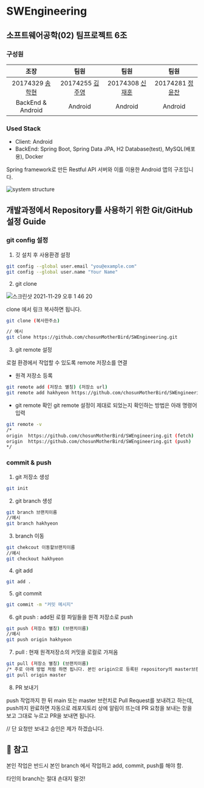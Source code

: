 # SWEngineering

## 소프트웨어공학(02) 팀프로젝트 6조

### 구성원

|                          조장                          |                     팀원                      |                      팀원                       |                       팀원                       |
| :----------------------------------------------------: | :-------------------------------------------: | :---------------------------------------------: | :----------------------------------------------: |
| 20174329 [송학현](https://github.com/alanhakhyeonsong) | 20174255 [김주영](https://github.com/KimJooY) | 20174308 [신재훈](https://github.com/newjaehun) | 20174281 [정윤찬](https://github.com/dbscks2140) |
|                   BackEnd & Android                    |                    Android                    |                     Android                     |                     Android                      |

### Used Stack

- Client: Android
- BackEnd: Spring Boot, Spring Data JPA, H2 Database(test), MySQL(배포용), Docker

Spring framework로 만든 Restful API 서버와 이를 이용한 Android 앱의 구조입니다.

![system structure](https://user-images.githubusercontent.com/60968342/143846151-31c9fe60-f6ed-4d69-b1b9-63e60bda0099.png)

## 개발과정에서 Repository를 사용하기 위한 Git/GitHub 설정 Guide

### git config 설정

1. 깃 설치 후 사용환경 설정

```bash
git config --global user.email "you@example.com"
git config --global user.name "Your Name"
```

2. git clone

![스크린샷 2021-11-29 오후 1 46 20](https://user-images.githubusercontent.com/60968342/143810432-335add9c-efc3-466f-b113-5d5042c241e1.png)

clone 에서 링크 복사하면 됩니다.

```bash
git clone (복사한주소)

// 예시
git clone https://github.com/chosunMotherBird/SWEngineering.git
```

3. git remote 설정

로컬 환경에서 작업할 수 있도록 remote 저장소를 연결

- 원격 저장소 등록

```bash
git remote add (저장소 별칭) (저장소 url)
git remote add hakhyeon https://github.com/chosunMotherBird/SWEngineering.git
```

- git remote 확인 git remote 설정이 제대로 되었는지 확인하는 방법은 아래 명령어 입력

```bash
git remote -v
/*
origin  https://github.com/chosunMotherBird/SWEngineering.git (fetch)
origin  https://github.com/chosunMotherBird/SWEngineering.git (push)
*/
```

### commit & push

1. git 저장소 생성

```bash
git init
```

2. git branch 생성

```bash
git branch 브랜치이름
//예시
git branch hakhyeon
```

3. branch 이동

```bash
git chekcout 이동할브랜치이름
//예시
git checkout hakhyeon
```

4. git add

```bash
git add .
```

5. git commit

```bash
git commit -m "커밋 메시지"
```

6. git push : add된 로컬 파일들을 원격 저장소로 push

```bash
git push (저장소 별칭) (브랜치이름)
//예시
git push origin hakhyeon
```

7. pull : 현재 원격저장소의 커밋을 로컬로 가져옴

```bash
git pull (저장소 별칭) (브랜치이름)
/* 주로 아래 방법 처럼 하면 됩니다. 본인 origin으로 등록된 repository의 master브랜치 에서 pull 땡겨옴 */
git pull origin master
```

8. PR 보내기

push 작업까지 한 뒤 main 또는 master 브런치로 Pull Request를 보내려고 하는데, push까지 완료하면 자동으로 레포지토리 상에 알림이 뜨는데 PR 요청을 보내는 창을 보고 그대로 누르고 PR을 보내면 됩니다.

// 단 요청만 보내고 승인은 제가 하겠습니다.

## 📌 참고

본인 작업은 반드시 본인 branch 에서 작업하고 add, commit, push를 해야 함.

타인의 branch는 절대 손대지 말것!
